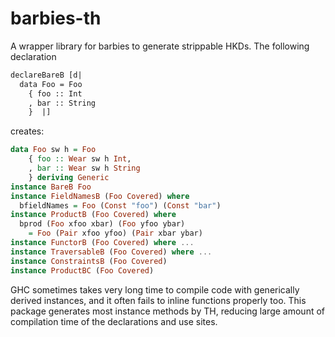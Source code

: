 barbies-th
====

A wrapper library for barbies to generate strippable HKDs. The following declaration

```haskell
declareBareB [d|
  data Foo = Foo
    { foo :: Int
    , bar :: String
    }  |]
```

creates:

```haskell
data Foo sw h = Foo
    { foo :: Wear sw h Int,
    , bar :: Wear sw h String
    } deriving Generic
instance BareB Foo
instance FieldNamesB (Foo Covered) where
  bfieldNames = Foo (Const "foo") (Const "bar")
instance ProductB (Foo Covered) where
  bprod (Foo xfoo xbar) (Foo yfoo ybar)
    = Foo (Pair xfoo yfoo) (Pair xbar ybar)
instance FunctorB (Foo Covered) where ...
instance TraversableB (Foo Covered) where ...
instance ConstraintsB (Foo Covered)
instance ProductBC (Foo Covered)
```

GHC sometimes takes very long time to compile code with generically derived instances, and it often fails to inline functions properly too. This package generates most instance methods by TH, reducing large amount of compilation time
of the declarations and use sites.

